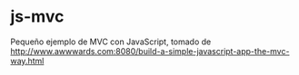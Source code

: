 # js-mvc
Pequeño ejemplo de MVC con JavaScript, tomado de http://www.awwwards.com:8080/build-a-simple-javascript-app-the-mvc-way.html
